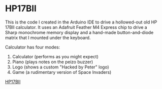 # HP17BII

This is the code I created in the Arduino IDE to drive a hollowed-out old HP 17BII calculator.  It uses an Adafruit Feather M4 Express chip to drive a Sharp monochrome memory display and a hand-made button-and-diode matrix that I mounted under the keyboard.

Calculator has four modes:

1. Calculator (performs as you might expect)
2. Piano (plays notes on the peizo buzzer)
3. Logo (shows a custom "Hacked by Peter" logo)
4. Game (a rudimentary version of Space Invaders)

[HP17BII](willipe53.github.com/repository/hp17bii.png)
